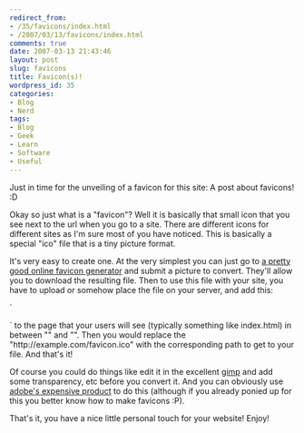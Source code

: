 ```yaml
---
redirect_from:
- /35/favicons/index.html
- /2007/03/13/favicons/index.html
comments: true
date: 2007-03-13 21:43:46
layout: post
slug: favicons
title: Favicon(s)!
wordpress_id: 35
categories:
- Blog
- Nerd
tags:
- Blog
- Geek
- Learn
- Software
- Useful
---
```


Just in time for the unveiling of a favicon for this site:
A post about favicons!  :D

Okay so just what is a "favicon"?  Well it is basically that small icon that you see next to the url when you go to a site.  There are different icons for different sites as I'm sure most of you have noticed.  This is basically a special "ico" file that is a tiny picture format.  

It's very easy to create one.  At the very simplest you can just go to [a pretty good online favicon generator](http://www.html-kit.com/favicon/) and submit a picture to convert.  They'll allow you to download the resulting file.  Then to use this file with your site, you have to upload or somehow place the file on your server, and add this:

`<link rel="shortcut icon" 
href="http://example.com/favicon.ico" type="image/x-icon">
</link>
`
to the page that your users will see (typically something like index.html) in between "<head>" and "</head>".  Then you would replace the "http://example.com/favicon.ico" with the corresponding path to get to your file.  And that's it!

Of course you could do things like edit it in the excellent [gimp](http://gimp.org/) and add some transparency, etc before you convert it.  And you can obviously use [adobe's expensive product](http://www.adobe.com/products/photoshop/) to do this (although if you already ponied up for this you better know how to make favicons :P).

That's it, you have a nice little personal touch for your website!  Enjoy!
